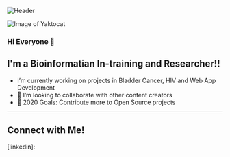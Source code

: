 
![Header](https://unsplash.com/photos/78A265wPiO4"Header")

![Image of Yaktocat](https://octodex.github.com/images/yaktocat.png)


### Hi Everyone 👋

## I'm a Bioinformatian In-training and Researcher!!

-    I’m currently working on projects in Bladder Cancer, HIV and Web App Development 
- 👯 I’m looking to collaborate with other content creators
- 🥅 2020 Goals: Contribute more to Open Source projects

*********

## Connect with Me! 

[linkedin]: 
